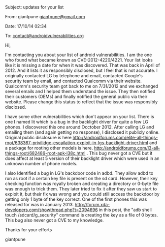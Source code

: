 Subject: updates for your list

From: giantpune <giantpune@gmail.com>

Date: 17/10/14 02:34

To: contact@androidvulnerabilities.org

Hi,

I'm contacting you about your list of android vulnerabilities.  I am the
one who found what became known as CVE-2012-4220/4221.  Your list looks
like it is missing a date for when it was discovered.  That was back in
April of 2012.  And it lists it as responsibly disclosed, but I feel that
is not accurate.  I originally contacted LG by telephone and email,
contacted Google's security team by email, and contacted Qualcomm via their
website.  Qualcomm's security team got back to me on 7/31/2012 and we
exchanged several emails and I helped them understand the issue.  They then
notified their customers (OEMs) and finally notified the general public via
their website.  Please change this status to reflect that the issue was
responsibly disclosed.

I have some other vulnerabilities which don't appear on your list.  There
is one I named lit which is a bug in the backlight driver for quite a few
LG phones.  I discovered this one around Occtober 2012.  After calling LG
and emailing them (and again getting no response), I disclosed it publicly
online.  Original public disclosure is here
http://androidforums.com/elite-all-things-root/638367-privilidge-escailation-exploit-in-lgs-backlight-driver.html
and
a package for rooting other models is here.
http://androidforums.com/l3-all-things-root/682486-root-apk-l38c.html .
This bug never got a CVE but it does affect at least 5 version of their
backlight driver which were used in an unknown number of phone models.

I also Identified a bug in LG's backdoor code in adbd.  They allow adbd to
run as root if a certain key file is present on the sd card.  However,
their key checking function was royally broken and creating a directory or
0-byte file was enough to trick them.  They later tried to fix it after
they saw us start to exploit it, but their fix was wrong and you could
still access the backdoor by getting only 1 byte of the key correct.  One
of the first phones this was released for was in January 2013.
http://forum.xda-developers.com/showthread.php?t=2094696  in this post, the
"adb shell touch /sdcard/g_security" command is creating the key as a file
of 0 bytes.  This bug also never got a CVE to my knowledge.

Thanks for your efforts

giantpune

